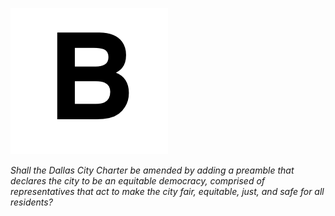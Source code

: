 ![Proposition B](../B.png)

*Shall the Dallas City Charter be amended by adding a preamble that declares the city to be an equitable democracy, comprised of representatives that act to make the city fair, equitable, just, and safe for all residents?*
